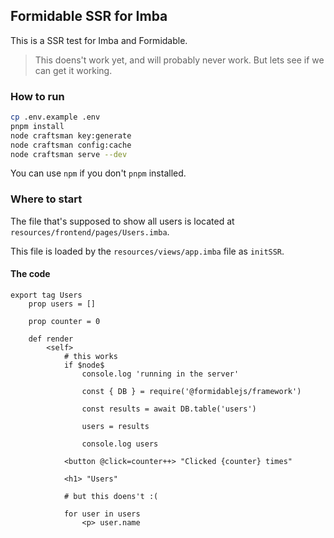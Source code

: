 ## Formidable SSR for Imba

This is a SSR test for Imba and Formidable.

> This doens't work yet, and will probably never work. But lets see if we can get it working.

### How to run

```bash
cp .env.example .env
pnpm install
node craftsman key:generate
node craftsman config:cache
node craftsman serve --dev
```

You can use `npm` if you don't `pnpm` installed.

### Where to start

The file that's supposed to show all users is located at `resources/frontend/pages/Users.imba`.

This file is loaded by the `resources/views/app.imba` file as `initSSR`.

#### The code

```imba
export tag Users
    prop users = []

    prop counter = 0

    def render
        <self>
            # this works
            if $node$
                console.log 'running in the server'

                const { DB } = require('@formidablejs/framework')

                const results = await DB.table('users')

                users = results

                console.log users

            <button @click=counter++> "Clicked {counter} times"

            <h1> "Users"

            # but this doens't :(

            for user in users
                <p> user.name

```
